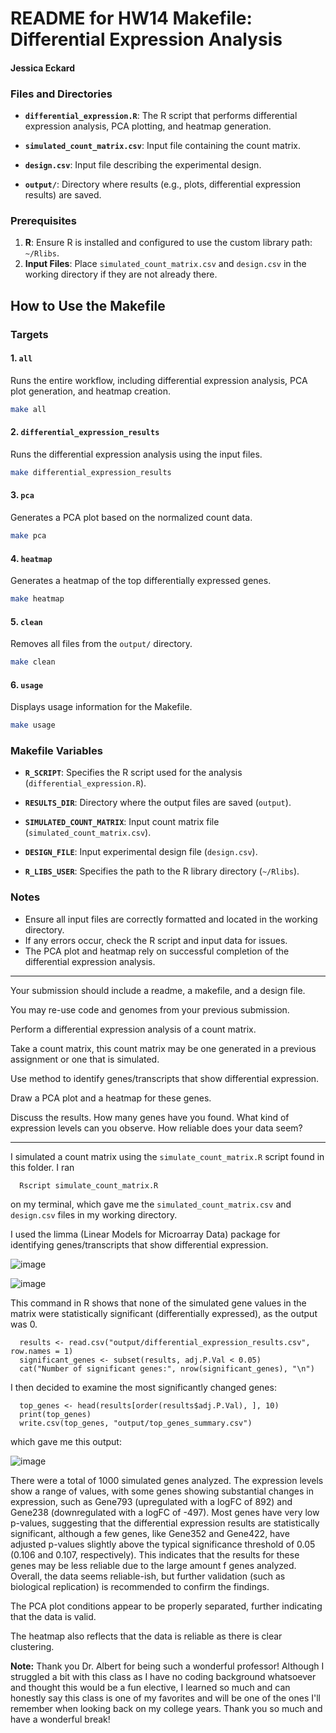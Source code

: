 # README for HW14 Makefile: Differential Expression Analysis

#### Jessica Eckard


### Files and Directories
- **`differential_expression.R`**: The R script that performs differential expression analysis, PCA plotting, and heatmap generation.

- **`simulated_count_matrix.csv`**: Input file containing the count matrix.

- **`design.csv`**: Input file describing the experimental design.

- **`output/`**: Directory where results (e.g., plots, differential expression results) are saved.

### Prerequisites

1. **R**: Ensure R is installed and configured to use the custom library path: `~/Rlibs`.
3. **Input Files**: Place `simulated_count_matrix.csv` and `design.csv` in the working directory if they are not already there.

## How to Use the Makefile

### Targets

#### 1. **`all`**
Runs the entire workflow, including differential expression analysis, PCA plot generation, and heatmap creation.
```bash
make all
```

#### 2. **`differential_expression_results`**
Runs the differential expression analysis using the input files.
```bash
make differential_expression_results
```


#### 3. **`pca`**
Generates a PCA plot based on the normalized count data.
```bash
make pca
```


#### 4. **`heatmap`**
Generates a heatmap of the top differentially expressed genes.
```bash
make heatmap
```


#### 5. **`clean`**
Removes all files from the `output/` directory.
```bash
make clean
```

#### 6. **`usage`**
Displays usage information for the Makefile.
```bash
make usage
```

### Makefile Variables
- **`R_SCRIPT`**: Specifies the R script used for the analysis (`differential_expression.R`).

- **`RESULTS_DIR`**: Directory where the output files are saved (`output`).

- **`SIMULATED_COUNT_MATRIX`**: Input count matrix file (`simulated_count_matrix.csv`).

- **`DESIGN_FILE`**: Input experimental design file (`design.csv`).

- **`R_LIBS_USER`**: Specifies the path to the R library directory (`~/Rlibs`).


### Notes
- Ensure all input files are correctly formatted and located in the working directory.
- If any errors occur, check the R script and input data for issues.
- The PCA plot and heatmap rely on successful completion of the differential expression analysis.

-------

Your submission should include a readme, a makefile, and a design file.

You may re-use code and genomes from your previous submission.

Perform a differential expression analysis of a count matrix.

Take a count matrix, this count matrix may be one generated in a previous assignment or one that is simulated.

Use method to identify genes/transcripts that show differential expression.

Draw a PCA plot and a heatmap for these genes.

Discuss the results. How many genes have you found. What kind of expression levels can you observe. How reliable does your data seem?

------

I simulated a count matrix using the `simulate_count_matrix.R` script found in this folder. I ran

      Rscript simulate_count_matrix.R

on my terminal, which gave me the `simulated_count_matrix.csv` and `design.csv` files in my working directory.

I used the limma (Linear Models for Microarray Data) package for identifying genes/transcripts that show differential expression.

![image](https://github.com/user-attachments/assets/29b8f092-b036-4944-b1ea-8e8f16a0b6cc)


![image](https://github.com/user-attachments/assets/d08e6496-6d09-4107-9b21-6afd956d361b)


This command in R shows that none of the simulated gene values in the matrix were statistically significant (differentially expressed), as the output was 0.

      results <- read.csv("output/differential_expression_results.csv", row.names = 1)
      significant_genes <- subset(results, adj.P.Val < 0.05)
      cat("Number of significant genes:", nrow(significant_genes), "\n")

I then decided to examine the most significantly changed genes:

      top_genes <- head(results[order(results$adj.P.Val), ], 10)
      print(top_genes)
      write.csv(top_genes, "output/top_genes_summary.csv")

which gave me this output:

![image](https://github.com/user-attachments/assets/017cb46f-293e-4d96-9375-24e3ffd38d57)


There were a total of 1000 simulated genes analyzed. The expression levels show a range of values, with some genes showing substantial changes in expression, such as Gene793 (upregulated with a logFC of 892) and Gene238 (downregulated with a logFC of -497). Most genes have very low p-values, suggesting that the differential expression results are statistically significant, although a few genes, like Gene352 and Gene422, have adjusted p-values slightly above the typical significance threshold of 0.05 (0.106 and 0.107, respectively). This indicates that the results for these genes may be less reliable due to the large amount f genes analyzed. Overall, the data seems reliable-ish, but further validation (such as biological replication) is recommended to confirm the findings.

The PCA plot conditions appear to be properly separated, further indicating that the data is valid.

The heatmap also reflects that the data is reliable as there is clear clustering. 


**Note:** Thank you Dr. Albert for being such a wonderful professor! Although I struggled a bit with this class as I have no coding background whatsoever and thought this would be a fun elective, I learned so much and can honestly say this class is one of my favorites and will be one of the ones I'll remember when looking back on my college years. Thank you so much and have a wonderful break!

